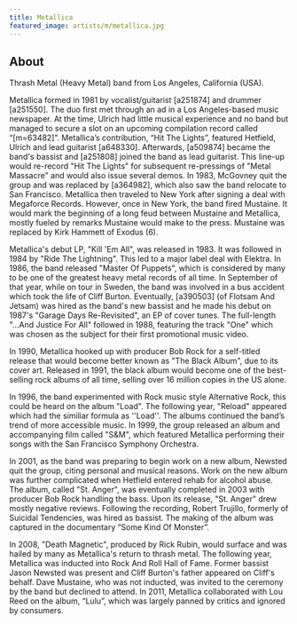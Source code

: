 ```yaml
---
title: Metallica
featured_image: artists/m/metallica.jpg
---
```

## About

Thrash Metal (Heavy Metal) band from Los Angeles, California (USA).

Metallica formed in 1981 by vocalist/guitarist [a251874] and drummer [a251550].  The duo first met through an ad in a Los Angeles-based music newspaper.  At the time, Ulrich had little musical experience and no band but managed to secure a slot on an upcoming compilation record called “[m=63482]”.   Metallica’s contribution, “Hit The Lights”, featured Hetfield, Ulrich and lead guitarist [a648330].  Afterwards, [a509874] became the band's bassist and [a251808] joined the band as lead guitarist.  This line-up would re-record "Hit The Lights" for subsequent re-pressings of "Metal Massacre" and would also issue several demos.  In 1983, McGovney quit the group and was replaced by [a364982], which also saw the band relocate to San Francisco.  Metallica then traveled to New York after signing a deal with Megaforce Records.  However, once in New York, the band fired Mustaine.  It would mark the beginning of a long feud between Mustaine and Metallica, mostly fueled by remarks Mustaine would make to the press.  Mustaine was replaced by Kirk Hammett of Exodus (6).

Metallica's debut LP, "Kill 'Em All", was released in 1983.  It was followed in 1984 by "Ride The Lightning".  This led to a major label deal with Elektra.  In 1986, the band released "Master Of Puppets", which is considered by many to be one of the greatest heavy metal records of all time.  In September of that year, while on tour in Sweden, the band was involved in a bus accident which took the life of Cliff Burton.  Eventually, [a390503] (of Flotsam And Jetsam) was hired as the band's new bassist and he made his debut on 1987's "Garage Days Re-Revisited", an EP of cover tunes.  The full-length "...And Justice For All" followed in 1988, featuring the track "One" which was chosen as the subject for their first promotional music video.

In 1990, Metallica hooked up with producer Bob Rock for a self-titled release that would become better known as "The Black Album", due to its cover art. Released in 1991, the black album would become one of the best-selling rock albums of all time, selling over 16 million copies in the US alone.

In 1996, the band experimented with Rock music style Alternative Rock, this could be heard on the album "Load".  The following year, "Reload" appeared which had the similiar formula as ''Load''. The albums continued the band’s trend of more accessible music.  In 1999, the group released an album and accompanying film called "S&M", which featured Metallica performing their songs with the San Francisco Symphony Orchestra.

In 2001, as the band was preparing to begin work on a new album, Newsted quit the group, citing personal and musical reasons.  Work on the new album was further complicated when Hetfield entered rehab for alcohol abuse.  The album, called "St. Anger", was eventually completed in 2003 with producer Bob Rock handling the bass.  Upon its release, "St. Anger" drew mostly negative reviews.  Following the recording, Robert Trujillo, formerly of Suicidal Tendencies, was hired as bassist.  The making of the album was captured in the documentary “Some Kind Of Monster”.

In 2008, "Death Magnetic", produced by Rick Rubin, would surface and was hailed by many as Metallica's return to thrash metal.  The following year, Metallica was inducted into Rock And Roll Hall of Fame.  Former bassist Jason Newsted was present and Cliff Burton's father appeared on Cliff's behalf.  Dave Mustaine, who was not inducted, was invited to the ceremony by the band but declined to attend.  In 2011, Metallica collaborated with Lou Reed on the album, “Lulu”, which was largely panned by critics and ignored by consumers.
